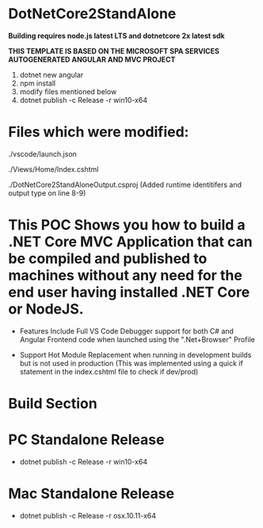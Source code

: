 # DotNetCore2StandAlone
**Building requires node.js latest LTS and dotnetcore 2x latest sdk**

**THIS TEMPLATE IS BASED ON THE MICROSOFT SPA SERVICES AUTOGENERATED ANGULAR AND MVC PROJECT**
1.  dotnet new angular
2.  npm install
3.  modify files mentioned below
4.  dotnet publish -c Release -r win10-x64  
# Files which were modified:
./vscode/launch.json

./Views/Home/Index.cshtml

./DotNetCore2StandAloneOutput.csproj (Added runtime identitifers and output type on line 8-9)

# This POC Shows you how to build a .NET Core MVC Application that can be compiled and published to machines without any need for the end user having installed .NET Core or NodeJS.

- Features Include Full VS Code Debugger support for both C# and Angular Frontend code when launched using the ".Net+Browser" Profile

- Support Hot Module Replacement when running in development builds but is not used in production
(This was implemented using a quick if statement in the index.cshtml file to check if dev/prod)

# Build Section
# PC Standalone Release
- dotnet publish -c Release -r win10-x64
# Mac Standalone Release
- dotnet publish -c Release -r osx.10.11-x64
